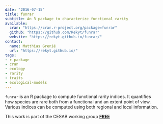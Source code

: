 ```yaml
---
date: "2016-07-15"
title: funrar
subtitle: An R package to characterize functional rarity
available:
  cran: "https://cran.r-project.org/package=funrar"
  github: "https://github.com/Rekyt/funrar"
  website: "https://rekyt.github.io/funrar/"
contact:
  name: Matthias Grenié
  url: "https://rekyt.github.io/"
tags:
- r-package
- cran
- ecology
- rarity
- traits
- ecological-models
---
```


`funrar` is an R package to compute functional rarity indices. It quantifies how 
species are rare both from a functional and an extent point of view. 
Various indices can be computed using both regional and local information.

This work is part of the CESAB working group [**FREE**](https://www.fondationbiodiversite.fr/en/the-frb-in-action/programs-and-projects/le-cesab/free/)

<!--more-->
